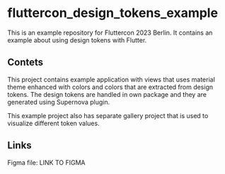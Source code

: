 # fluttercon_design_tokens_example

This is an example repository for Fluttercon 2023 Berlin. It contains an example about using design tokens with Flutter.

## Contets

This project contains example application with views that uses material theme enhanced with colors and colors that are extracted from design tokens. The design tokens are handled in own package and they are generated using Supernova plugin.

This example project also has separate gallery project that is used to visualize different token values.

## Links

Figma file: LINK TO FIGMA
